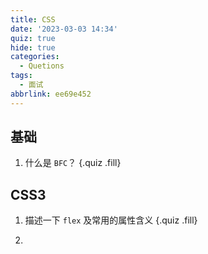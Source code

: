 ```yaml
---
title: CSS
date: '2023-03-03 14:34'
quiz: true
hide: true
categories:
  - Quetions
tags:
  - 面试
abbrlink: ee69e452
---
```


## 基础

1. 什么是 `BFC`？ {.quiz .fill}

## CSS3

1. 描述一下 `flex` 及常用的属性含义 {.quiz .fill}

2. 